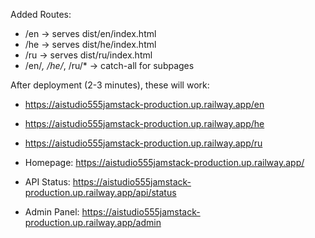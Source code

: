  Added Routes:

  - /en → serves dist/en/index.html
  - /he → serves dist/he/index.html
  - /ru → serves dist/ru/index.html
  - /en/*, /he/*, /ru/* → catch-all for subpages

  After deployment (2-3 minutes), these will work:

  - https://aistudio555jamstack-production.up.railway.app/en
  - https://aistudio555jamstack-production.up.railway.app/he
  - https://aistudio555jamstack-production.up.railway.app/ru


  - Homepage: https://aistudio555jamstack-production.up.railway.app/
  - API Status: https://aistudio555jamstack-production.up.railway.app/api/status
  - Admin Panel: https://aistudio555jamstack-production.up.railway.app/admin